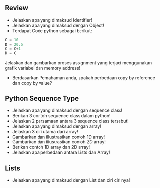 
## Review
- Jelaskan apa yang dimaksud Identifier!
- Jelaskan apa yang dimaksud dengan Object!
- Terdapat Code python sebagai berikut:

```python
C = 10
D = 20.5
C = C+1
D = C
```
Jelaskan dan gambarkan proses assignment yang terjadi menggunakan grafik variabel dan memory address!
- Berdasarkan Pemahaman anda, apakah perbedaan copy by reference dan copy by value?

## Python Sequence Type
- Jelaskan apa yang dimaksud dengan sequence class!
- Berikan 3 contoh sequence class dalam python!
- Jelaskan 2 persamaan antara 3 sequence class tersebut!
- Jelaskan apa yang dimaksud dengan array!
- Jelaskan 3 ciri utama dari array!
- Gambarkan dan illustrasikan contoh 1D array!
-  Gambarkan dan illustrasikan contoh 2D array!
- Berikan contoh 1D array dan 2D array!
- Jelaskan apa perbedaan antara Lists dan Array!

## Lists
- Jelaskan apa yang dimaksud dengan List dan ciri ciri nya!
